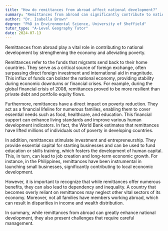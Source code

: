 ```yaml
---
title: "How do remittances from abroad affect national development?"
summary: "Remittances from abroad can significantly contribute to national development by boosting the economy and reducing poverty."
author: "Dr. Isabella Brown"
degree: "PhD in Environmental Science, University of Sheffield"
tutor_type: "A-Level Geography Tutor"
date: 2024-07-13
---
```


Remittances from abroad play a vital role in contributing to national development by strengthening the economy and alleviating poverty.

Remittances refer to the funds that migrants send back to their home countries. They serve as a critical source of foreign exchange, often surpassing direct foreign investment and international aid in magnitude. This influx of funds can bolster the national economy, providing stability during economic downturns or financial crises. For example, during the global financial crisis of 2008, remittances proved to be more resilient than private debt and portfolio equity flows.

Furthermore, remittances have a direct impact on poverty reduction. They act as a financial lifeline for numerous families, enabling them to cover essential needs such as food, healthcare, and education. This financial support can enhance living standards and improve various human development indicators. In fact, the World Bank estimates that remittances have lifted millions of individuals out of poverty in developing countries.

In addition, remittances stimulate investment and entrepreneurship. They provide essential capital for starting businesses and can be used to fund education or skills training, which fosters the development of human capital. This, in turn, can lead to job creation and long-term economic growth. For instance, in the Philippines, remittances have been instrumental in launching small businesses, significantly contributing to local economic development.

However, it is important to recognize that while remittances offer numerous benefits, they can also lead to dependency and inequality. A country that becomes overly reliant on remittances may neglect other vital sectors of its economy. Moreover, not all families have members working abroad, which can result in disparities in income and wealth distribution.

In summary, while remittances from abroad can greatly enhance national development, they also present challenges that require careful management.
    